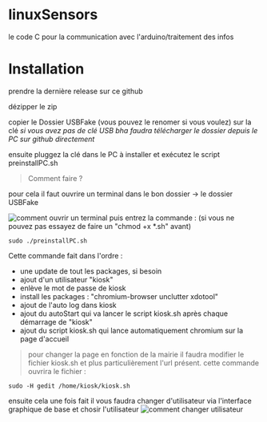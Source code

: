 
# linuxSensors
le code C pour la communication avec l'arduino/traitement des infos 
# Installation
prendre la dernière release sur ce github

dézipper le zip 

copier le Dossier USBFake (vous pouvez le renomer si vous voulez) sur la clé 
*si vous avez pas de clé USB bha faudra télécharger le dossier depuis le PC sur github directement*

ensuite pluggez la clé dans le PC à installer et exécutez le script preinstallPC.sh

> Comment faire ?

pour cela il faut ouvrire un terminal dans le bon dossier -> le dossier USBFake 

![comment ouvrir un terminal](https://i.ibb.co/3Rd97vB/tuto-linux.png)
puis entrez la commande : (si vous ne pouvez pas essayez de faire un "chmod +x *.sh" avant) 

    sudo ./preinstallPC.sh
Cette commande fait dans l'ordre :

 - une update de tout les packages, si besoin
 - ajout d'un utilisateur "kiosk"
 - enlève le mot de passe de kiosk
 - install les packages : "chromium-browser unclutter xdotool"
 - ajout de l'auto log dans kiosk
 - ajout du autoStart qui va lancer le script kiosk.sh après chaque démarrage de "kiosk"
 - ajout du script kiosk.sh qui lance automatiquement chromium sur la page d'accueil
 
 

> pour changer la page en fonction de la mairie il faudra modifier le fichier kiosk.sh et plus particulièrement l'url présent.
> cette commande ouvrira le fichier :

    sudo -H gedit /home/kiosk/kiosk.sh

ensuite cela une fois fait il vous faudra changer d'utilisateur via l'interface graphique de base et chosir l'utilisateur
![comment changer utilisateur](https://i.ibb.co/tPgFz7m/tuto-linux-2.png)
 

 

<!--stackedit_data:
eyJoaXN0b3J5IjpbLTEzMTgwNzMxNTIsMTg2MzA2NTU0LC01Mj
kzNzE3OTgsLTE2NzU3NDg3NjcsLTQwMDY4MTE3MCwzOTYxNDI1
NzksLTE1Mzc3ODA5MTUsMTE5ODg4NTMwNSwtNTQxMjEyNSw5OT
E1MzM1NzUsLTE3MDIxMDg3ODRdfQ==
-->